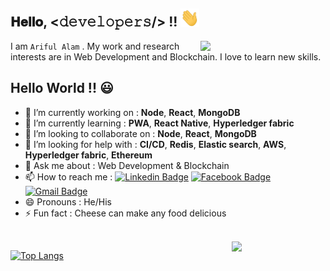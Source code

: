 <h2> 𝐇𝐞𝐥𝐥𝐨, <𝚍𝚎𝚟𝚎𝚕𝚘𝚙𝚎𝚛𝚜/> !! <img src="https://raw.githubusercontent.com/ABSphreak/ABSphreak/master/gifs/Hi.gif" width="30px"></h2>

<img align='right' src='https://netbramha.com/wp-content/uploads/2016/12/front-end-developers-openings-1.gif' width='200'>

I am `Ariful Alam` . My work and research interests are in Web Development and Blockchain. I love to learn new skills.

## Hello World !! 😃

- 🔭 I’m currently working on : **Node**, **React**, **MongoDB**
- 🌱 I’m currently learning : **PWA**, **React Native**, **Hyperledger fabric**
- 👯 I’m looking to collaborate on : **Node**, **React**, **MongoDB**
- 🤔 I’m looking for help with : **CI/CD**, **Redis**, **Elastic search**, **AWS**, **Hyperledger fabric**, **Ethereum**
- 💬 Ask me about : Web Development & Blockchain
- 📫 How to reach me : [![Linkedin Badge](https://img.shields.io/badge/-alamariful1727-blue?style=flat-square&logo=Linkedin&logoColor=white&link=https://www.linkedin.com/in/alamariful1727/)](https://www.linkedin.com/in/alamariful1727/)
[![Facebook Badge](https://img.shields.io/badge/-alamariful1727-3b5998?style=flat-square&logo=Facebook&logoColor=white&link=https://www.facebook.com/alamariful1727)](https://www.facebook.com/alamariful1727)
[![Gmail Badge](https://img.shields.io/badge/-alamariful1727-A9A9A9?style=flat-square&logo=Gmail&logoColor=red&link=mailto:vsasvipul@gmail.com)](mailto:alamariful1727@gmail.com)
- 😄 Pronouns : He/His
- ⚡ Fun fact : Cheese can make any food delicious

<br>

<img align='right' src='https://user-images.githubusercontent.com/5713670/87202985-820dcb80-c2b6-11ea-9f56-7ec461c497c3.gif' width='150'/>

[![Top Langs](https://github-readme-stats.vercel.app/api/top-langs/?username=alamariful1727&layout=compact)](https://github.com/alamariful1727)

<!-- <p align="left">
<img src="https://github-readme-stats.vercel.app/api?username=alamariful1727&&show_icons=true" width="75%" height="50%"/>
</p> -->
